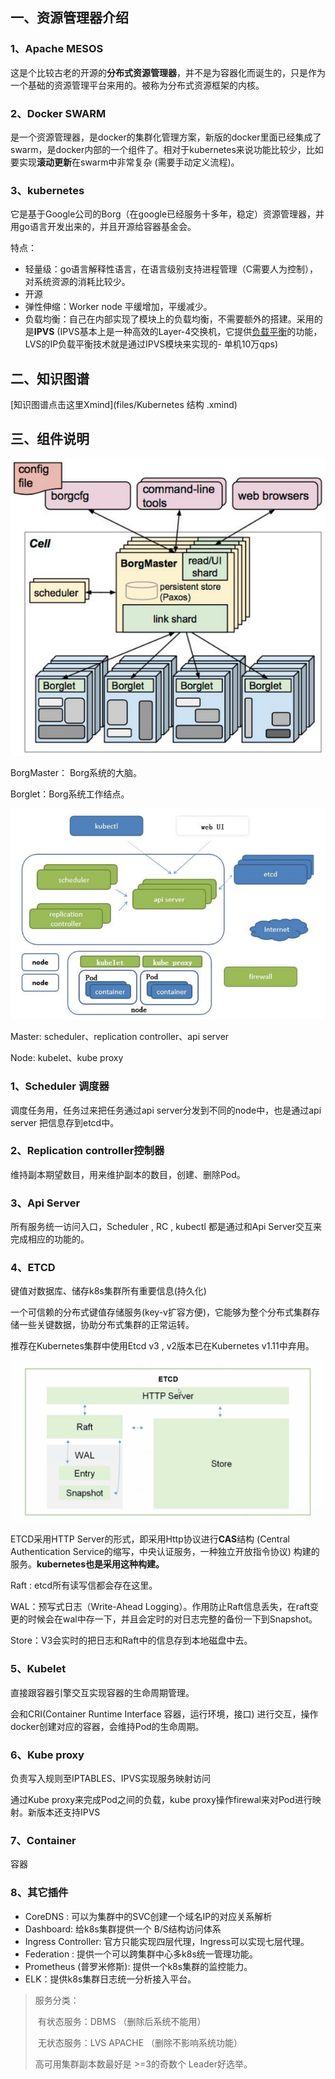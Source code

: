 ## 一、资源管理器介绍

### 1、Apache MESOS

这是个比较古老的开源的**分布式资源管理器**，并不是为容器化而诞生的，只是作为一个基础的资源管理平台来用的。被称为分布式资源框架的内核。

### 2、Docker  SWARM

是一个资源管理器，是docker的集群化管理方案，新版的docker里面已经集成了swarm，是docker内部的一个组件了。相对于kubernetes来说功能比较少，比如要实现**滚动更新**在swarm中非常复杂 (需要手动定义流程)。

### 3、kubernetes

它是基于Google公司的Borg（在google已经服务十多年，稳定）资源管理器，并用go语言开发出来的，并且开源给容器基金会。

特点：

- 轻量级：go语言解释性语言，在语言级别支持进程管理（C需要人为控制），对系统资源的消耗比较少。
- 开源
- 弹性伸缩：Worker node 平缓增加，平缓减少。
- 负载均衡：自己在内部实现了模块上的负载均衡，不需要额外的搭建。采用的是**IPVS** (IPVS基本上是一种高效的Layer-4交换机，它提供[负载平衡](https://baike.baidu.com/item/负载平衡)的功能，LVS的IP负载平衡技术就是通过IPVS模块来实现的- 单机10万qps) 

## 二、知识图谱

[知识图谱点击这里Xmind](files/Kubernetes 结构 .xmind)

## 三、组件说明

![Borg架构图](images/borg架构图.png)

BorgMaster： Borg系统的大脑。

Borglet：Borg系统工作结点。

![kubernetes架构图](images/k8s架构图.png)

Master: scheduler、replication controller、api server

Node: kubelet、kube proxy

### 1、Scheduler 调度器

调度任务用，任务过来把任务通过api server分发到不同的node中，也是通过api server 把信息存到etcd中。

### 2、Replication controller控制器

维持副本期望数目，用来维护副本的数目，创建、删除Pod。

### 3、Api Server 

所有服务统一访问入口，Scheduler , RC , kubectl 都是通过和Api Server交互来完成相应的功能的。



### 4、ETCD

键值对数据库、储存k8s集群所有重要信息(持久化)

一个可信赖的分布式键值存储服务(key-v扩容方便)，它能够为整个分布式集群存储一些关键数据，协助分布式集群的正常运转。

推荐在Kubernetes集群中使用Etcd v3 , v2版本已在Kubernetes v1.11中弃用。

![ETCD架构图](images/ETCD架构图.png)

ETCD采用HTTP Server的形式，即采用Http协议进行**CAS**结构 (Central Authentication Service的缩写，中央认证服务，一种独立开放指令协议) 构建的服务。**kubernetes也是采用这种构建。**

Raft : etcd所有读写信都会存在这里。

WAL：预写式日志（Write-Ahead Logging）。作用防止Raft信息丢失，在raft变更的时候会在wal中存一下，并且会定时的对日志完整的备份一下到Snapshot。

Store：V3会实时的把日志和Raft中的信息存到本地磁盘中去。

### 5、Kubelet

直接跟容器引擎交互实现容器的生命周期管理。

会和CRI(Container Runtime Interface 容器，运行环境，接口) 进行交互，操作docker创建对应的容器，会维持Pod的生命周期。

### 6、Kube proxy

负责写入规则至IPTABLES、IPVS实现服务映射访问

通过Kube proxy来完成Pod之间的负载，kube proxy操作firewal来对Pod进行映射。新版本还支持IPVS

### 7、Container

容器

### 8、其它插件

- CoreDNS : 可以为集群中的SVC创建一个域名IP的对应关系解析
- Dashboard: 给k8s集群提供一个 B/S结构访问体系
- Ingress Controller: 官方只能实现四层代理，Ingress可以实现七层代理。
- Federation : 提供一个可以跨集群中心多k8s统一管理功能。
- Prometheus (普罗米修斯):  提供一个k8s集群的监控能力。
- ELK：提供k8s集群日志统一分析接入平台。

> 服务分类：
>
> ​		有状态服务：DBMS （删除后系统不能用）
>
> ​	    无状态服务：LVS  APACHE （删除不影响系统功能）
>
> 高可用集群副本数最好是 >=3的奇数个  Leader好选举。



